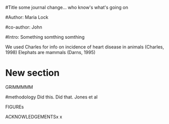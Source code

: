 #Title
some journal change... who know's what's going on 

#Author: 
Maria Lock

#co-author:
John

#Intro:
Something somthing somthing

We used Charles for info on incidence of heart disease in animals (Charles, 1998)
Elephats are mammals (Darns, 1995)

# New section
GRIMMMMM

#methodology
Did this. Did that. Jones et al

FIGUREs

ACKNOWLEDGEMENTSx
x
